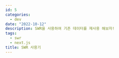 ```yaml
---
id: 5
categories:
  - dev
date: "2022-10-12"
description: SWR을 사용하여 기존 데이터를 재사용 해보자!
tags:
  - swr
  - next.js
title: SWR 사용기
---
```

